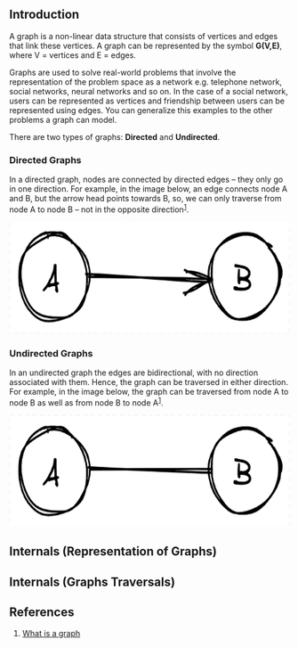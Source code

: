 ## Introduction
A graph is a non-linear data structure that consists of vertices and edges that link these vertices. A graph can be represented by the symbol **G(V,E)**, where V = vertices and E = edges.

Graphs are used to solve real-world problems that involve the representation of the problem space as a network e.g. telephone network, social networks, neural networks and so on. In the case of a social network, users can be represented as vertices and friendship between users can be represented using edges. You can generalize this examples to the other problems a graph can model.

There are two types of graphs: **Directed** and **Undirected**.

### Directed Graphs
In a directed graph, nodes are connected by directed edges – they only go in one direction. For example, in the image below, an edge connects node A and B, but the arrow head points towards B, so, we can only traverse from node A to node B – not in the opposite direction<sup>[1]()</sup>. 

<img src="images/directed-graph.png" height="200"/>

### Undirected Graphs
In an undirected graph the edges are bidirectional, with no direction associated with them. Hence, the graph can be traversed in either direction. For example, in the image below, the graph can be traversed from node A to node B as well as from node B to node A<sup>[1]()</sup>.

<img src="images/undirected-graph.png" height="200"/>

## Internals (Representation of Graphs)

## Internals (Graphs Traversals)

## References

1. [What is a graph](https://www.educative.io/edpresso/what-is-a-graph-data-structure)
